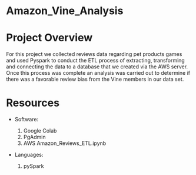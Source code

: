 # Amazon_Vine_Analysis

# Project Overview
For this project we collected reviews data regarding pet products games and used Pyspark to conduct the ETL process of extracting, transforming and connecting the data to a database that we created via the AWS server. Once this process was complete an analysis was carried out to determine if there was a favorable review bias from the Vine members in our data set.

# Resources
* Software:
  1. Google Colab 
  2. PgAdmin
  3. AWS Amazon_Reviews_ETL.ipynb

* Languages:
  1. pySpark

